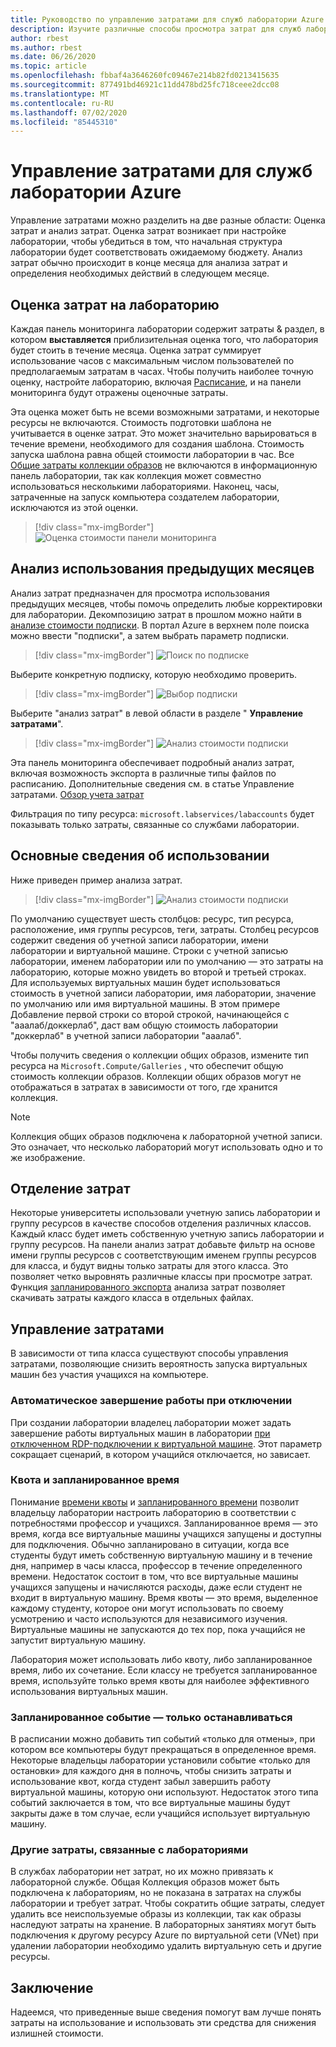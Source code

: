 ```yaml
---
title: Руководство по управлению затратами для служб лаборатории Azure
description: Изучите различные способы просмотра затрат для служб лаборатории.
author: rbest
ms.author: rbest
ms.date: 06/26/2020
ms.topic: article
ms.openlocfilehash: fbbaf4a3646260fc09467e214b82fd0213415635
ms.sourcegitcommit: 877491bd46921c11dd478bd25fc718ceee2dcc08
ms.translationtype: MT
ms.contentlocale: ru-RU
ms.lasthandoff: 07/02/2020
ms.locfileid: "85445310"
---
```

# <a name="cost-management-for-azure-lab-services"></a>Управление затратами для служб лаборатории Azure

Управление затратами можно разделить на две разные области: Оценка затрат и анализ затрат.  Оценка затрат возникает при настройке лаборатории, чтобы убедиться в том, что начальная структура лаборатории будет соответствовать ожидаемому бюджету.  Анализ затрат обычно происходит в конце месяца для анализа затрат и определения необходимых действий в следующем месяце.

## <a name="estimating-the-lab-costs"></a>Оценка затрат на лабораторию

Каждая панель мониторинга лаборатории содержит затраты & раздел, в котором **выставляется** приблизительная оценка того, что лаборатория будет стоить в течение месяца.  Оценка затрат суммирует использование часов с максимальным числом пользователей по предполагаемым затратам в часах.  Чтобы получить наиболее точную оценку, настройте лабораторию, включая [Расписание](how-to-create-schedules.md), и на панели мониторинга будут отражены оценочные затраты.  

Эта оценка может быть не всеми возможными затратами, и некоторые ресурсы не включаются.  Стоимость подготовки шаблона не учитывается в оценке затрат.  Это может значительно варьироваться в течение времени, необходимого для создания шаблона. Стоимость запуска шаблона равна общей стоимости лаборатории в час. Все [Общие затраты коллекции образов](how-to-use-shared-image-gallery.md) не включаются в информационную панель лаборатории, так как коллекция может совместно использоваться несколькими лабораториями.  Наконец, часы, затраченные на запуск компьютера создателем лаборатории, исключаются из этой оценки.

> [!div class="mx-imgBorder"]
> ![Оценка стоимости панели мониторинга](./media/cost-management-guide/dashboard-cost-estimation.png)

## <a name="analyzing-previous-months-usage"></a>Анализ использования предыдущих месяцев

Анализ затрат предназначен для просмотра использования предыдущих месяцев, чтобы помочь определить любые корректировки для лаборатории.  Декомпозицию затрат в прошлом можно найти в [анализе стоимости подписки](https://docs.microsoft.com/azure/cost-management-billing/costs/quick-acm-cost-analysis).  В портал Azure в верхнем поле поиска можно ввести "подписки", а затем выбрать параметр подписки.  

> [!div class="mx-imgBorder"]
> ![Поиск по подписке](./media/cost-management-guide/subscription-search.png)

Выберите конкретную подписку, которую необходимо проверить.

> [!div class="mx-imgBorder"]
> ![Выбор подписки](./media/cost-management-guide/subscription-select.png)

 Выберите "анализ затрат" в левой области в разделе " **Управление затратами**".

 > [!div class="mx-imgBorder"]
> ![Анализ стоимости подписки](./media/cost-management-guide/subscription-cost-analysis.png)

Эта панель мониторинга обеспечивает подробный анализ затрат, включая возможность экспорта в различные типы файлов по расписанию.  Дополнительные сведения см. в статье Управление затратами. [Обзор учета затрат](https://docs.microsoft.com/azure/cost-management-billing/cost-management-billing-overview)

Фильтрация по типу ресурса: `microsoft.labservices/labaccounts` будет показывать только затраты, связанные со службами лаборатории.

## <a name="understanding-the-usage"></a>Основные сведения об использовании

Ниже приведен пример анализа затрат.

> [!div class="mx-imgBorder"]
> ![Анализ стоимости подписки](./media/cost-management-guide/cost-analysis.png)

По умолчанию существует шесть столбцов: ресурс, тип ресурса, расположение, имя группы ресурсов, теги, затраты.  Столбец ресурсов содержит сведения об учетной записи лаборатории, имени лаборатории и виртуальной машине.  Строки с учетной записью лаборатории, именем лаборатории или по умолчанию — это затраты на лабораторию, которые можно увидеть во второй и третьей строках.  Для используемых виртуальных машин будет использоваться стоимость в учетной записи лаборатории, имя лаборатории, значение по умолчанию или имя виртуальной машины.  В этом примере Добавление первой строки со второй строкой, начинающейся с "ааалаб/доккерлаб", даст вам общую стоимость лаборатории "доккерлаб" в учетной записи лаборатории "ааалаб".

Чтобы получить сведения о коллекции общих образов, измените тип ресурса на `Microsoft.Compute/Galleries` , что обеспечит общую стоимость коллекции образов.  Коллекции общих образов могут не отображаться в затратах в зависимости от того, где хранится коллекция.

> [!NOTE]
> Коллекция общих образов подключена к лабораторной учетной записи.  Это означает, что несколько лабораторий могут использовать одно и то же изображение.

## <a name="separating-costs"></a>Отделение затрат

Некоторые университеты использовали учетную запись лаборатории и группу ресурсов в качестве способов отделения различных классов.  Каждый класс будет иметь собственную учетную запись лаборатории и группу ресурсов. На панели анализ затрат добавьте фильтр на основе имени группы ресурсов с соответствующим именем группы ресурсов для класса, и будут видны только затраты для этого класса.  Это позволяет четко выровнять различные классы при просмотре затрат.  Функция [запланированного экспорта](https://docs.microsoft.com/azure/cost-management-billing/costs/tutorial-export-acm-data) анализа затрат позволяет скачивать затраты каждого класса в отдельных файлах.

## <a name="managing-costs"></a>Управление затратами

В зависимости от типа класса существуют способы управления затратами, позволяющие снизить вероятность запуска виртуальных машин без участия учащихся на компьютере.

### <a name="auto-shutdown-on-disconnect"></a>Автоматическое завершение работы при отключении

При создании лаборатории владелец лаборатории может задать завершение работы виртуальных машин в лаборатории [при отключенном RDP-подключении к виртуальной машине](how-to-enable-shutdown-disconnect.md).  Этот параметр сокращает сценарий, в котором учащийся отключается, но зависает.

### <a name="quota-vs-scheduled-time"></a>Квота и запланированное время

Понимание [времени квоты](classroom-labs-concepts.md#quota) и [запланированного времени](classroom-labs-concepts.md#schedules) позволит владельцу лаборатории настроить лабораторию в соответствии с потребностями профессор и учащихся.  Запланированное время — это время, когда все виртуальные машины учащихся запущены и доступны для подключения.  Обычно запланировано в ситуации, когда все студенты будут иметь собственную виртуальную машину и в течение дня, например в часы класса, профессор в течение определенного времени.  Недостаток состоит в том, что все виртуальные машины учащихся запущены и начисляются расходы, даже если студент не входит в виртуальную машину.  Время квоты — это время, выделенное каждому студенту, которое они могут использовать по своему усмотрению и часто используются для независимого изучения. Виртуальные машины не запускаются до тех пор, пока учащийся не запустит виртуальную машину.  

Лаборатория может использовать либо квоту, либо запланированное время, либо их сочетание. Если классу не требуется запланированное время, используйте только время квоты для наиболее эффективного использования виртуальных машин.

### <a name="scheduled-event---stop-only"></a>Запланированное событие — только останавливаться

В расписании можно добавить тип событий «только для отмены», при котором все компьютеры будут прекращаться в определенное время.  Некоторые владельцы лаборатории установили событие «только для остановки» для каждого дня в полночь, чтобы снизить затраты и использование квот, когда студент забыл завершить работу виртуальной машины, которую они используют.  Недостаток этого типа событий заключается в том, что все виртуальные машины будут закрыты даже в том случае, если учащийся использует виртуальную машину.

### <a name="other-costs-related-to-labs"></a>Другие затраты, связанные с лабораториями 

В службах лаборатории нет затрат, но их можно привязать к лабораторной службе.  Общая Коллекция образов может быть подключена к лабораториям, но не показана в затратах на службы лаборатории и требует затрат.  Чтобы сократить общие затраты, следует удалить все неиспользуемые образы из коллекции, так как образы наследуют затраты на хранение.  В лабораторных занятиях могут быть подключения к другому ресурсу Azure по виртуальной сети (VNet) при удалении лаборатории необходимо удалить виртуальную сеть и другие ресурсы.

## <a name="conclusion"></a>Заключение

Надеемся, что приведенные выше сведения помогут вам лучше понять затраты на использование и использовать эти средства для снижения излишней стоимости.
